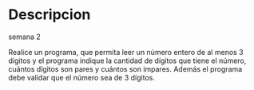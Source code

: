 # Descripcion

semana 2

Realice un programa, que permita leer un número entero de al menos 3 dígitos y el programa indique la cantidad de dígitos que tiene el número, cuántos dígitos son pares y cuántos son impares. Además el programa debe validar que el número sea de 3 dígitos. 